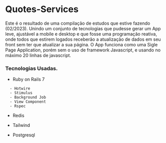 # Quotes-Services

Este é o resultado de uma compilação de estudos que estive fazendo (02/2023). Unindo um conjunto de tecnologias que pudesse gerar um App leve, ajustável a mobile e desktop e que fosse uma programação reativa, onde todos que estirem logados receberão a atualização de dados em seu front sem ter que atualizar a sua página. O App funciona como uma Sigle Page Application, porém sem o uso de framework Javascript, e usando no máximo 20 linhas de javascript.  

### Tecnologias Usadas.

* Ruby on Rails 7
```
  - Hotwire
  - Stimulus
  - Background Job
  - View Component
  - Rspec
```

* Redis

* Tailwind

* Postgresql
